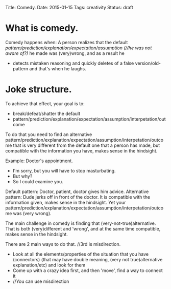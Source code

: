 Title: Comedy.
Date: 2015-01-15
Tags: creativity
Status: draft

# What is comedy.
Comedy happens when:
A person realizes that the default
*pattern/prediction/explanation/expectation/assumption* *(//he was not aware of?)*
he made was (very)wrong, and as a result he
- detects mistaken reasoning and quickly deletes of a false version/old-pattern
and that's when he laughs.


# Joke structure.




To achieve that effect, your goal is to:
- break/defeat/shatter the default 
- pattern/prediction/explanation/expectation/assumption/interpetation/outcome

To do that you need to find an alternative
pattern/prediction/explanation/expectation/assumption/interpetation/outcome
that is very different from the default one that a person has made,
but compatible with the information you have, makes sense in the hindsight.

Example:
Doctor's appointment.
- I'm sorry, but you will have to stop masturbating.
- But why?
- So I could examine you.

Default pattern: Doctor, patient, doctor gives him advice.
Alternative pattern: Dude jerks off in front of the doctor.
It is compatible with the information given, makes sense in the hindsight.
Yet your
pattern/prediction/explanation/expectation/assumption/interpetation/outcome
was (very wrong).

The main challenge in comedy is finding that (very-not-true)alternative.
That is both (very)different and 'wrong',
and at the same time
compatible, makes sense in the hindsight.

There are 2 main ways to do that. //3rd is misdirection.
- Look at all the elements/properties of the situation that you have
  (connectors) 
  (that may have double meaning, (very not true)alternative explanation/etc)
  and look for them  
- Come up with a crazy idea first, and then 'move', find a way to connect it
- //You can use misdirection  

